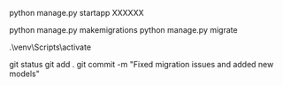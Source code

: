  python manage.py startapp XXXXXX

python manage.py makemigrations
python manage.py migrate

.\venv\Scripts\activate

git status
git add .
git commit -m "Fixed migration issues and added new models"
